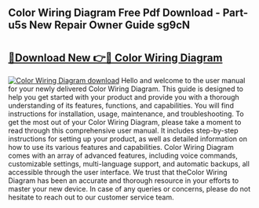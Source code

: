 ## Color Wiring Diagram Free Pdf Download - Part-u5s New Repair Owner Guide sg9cN

# <h2><a href="http://dfj98ho.blite.top/?on=Color+Wiring+Diagram">🔗Download New 👉🔴 Color Wiring Diagram</a></h2>

[![Color Wiring Diagram download](https://i.imgur.com/lujVjoI.png)](http://dfj98ho.blite.top/?on=Color+Wiring+Diagram)
Hello and welcome to the user manual for your newly delivered Color Wiring Diagram. This guide is designed to help you get started with your product and provide you with a thorough understanding of its features, functions, and capabilities. You will find instructions for installation, usage, maintenance, and troubleshooting. To get the most out of your Color Wiring Diagram, please take a moment to read through this comprehensive user manual. It includes step-by-step instructions for setting up your product, as well as detailed information on how to use its various features and capabilities. Color Wiring Diagram comes with an array of advanced features, including voice commands, customizable settings, multi-language support, and automatic backups, all accessible through the user interface. We trust that theColor Wiring Diagram has been an accurate and thorough resource in your efforts to master your new device. In case of any queries or concerns, please do not hesitate to reach out to our customer service team.
